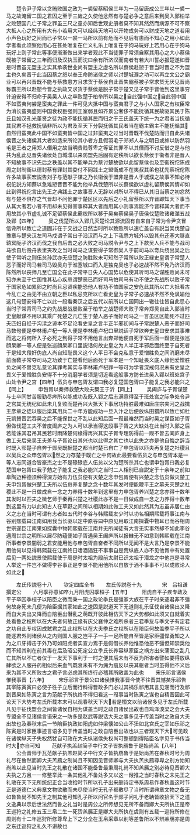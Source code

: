 <!-- { "loadSidebar": true } -->
　　楚令尹子常以贪贿败国之政为一裘留蔡昭侯三年为一马留唐成公三年以一裘一马之故淹留二国之君囚之至于三嵗之久使他忿然有与楚必争之意后来到吴入郢柏举之败楚国几亡子常之罪虽三尺之童亦知后世观史册者莫不知其然然而病源不可不察大抵人心之所用有大有小若用大可以经纬天地可以开物成务可以财成天地之道若用小声色玩好之间而已子常以一裘一马所以前有危而不见后有患而不知心之用小如此学者看此须察他用心在甚处唯复在仁义礼乐上唯复在于狗马玩好上若用心在于狗马玩好上则子常此等事便渐渐做出来学者观此不当徒罪子常须自察其用心之大小蔡侯既被子常留之三年而归及汉执玉而沈曰余有所济汉而南者有若大川誓必报楚遂如晋是时晋虽无盟主之实其承袭世业尚有盟主之虚名所以蔡侯赴愬于晋当时晋之不为盟主也久矣晋于此当因蔡之怒以奉王命防诸侯之师以讨楚城濮之功可以再立文公之霸业可以再兴晋既不能与蔡救患方且求货于蔡侯自此晋失霸蔡被子常求货无厌见晋尚称霸王所以赴愬今晋之执政又求货于蔡侯是脱子常于楚又见子常于晋他到这里事穷计迫安得不归命于吴吴人从之卒败楚于柏举所以吴之自此强中国之自此弱中国不如蛮夷何尝是蛮夷之罪此一件可见大抵中国与蛮夷君子之与小人国家之有权臣常为消长蛮夷盛则中国衰权臣强则王室弱且如齐景公奢侈不能抚循其民故驱其民于陈氏且如汉孔光董贤之徒为政不能抚循其民而归之于王氏盖天下统一为之君者当抚循其民君不拯救抚循非所以为君及至天下分裂抚循其民者当在霸主霸主不能抚循其自然归蛮夷此中国不如蛮夷皆中国之过非蛮夷之过当时晋既不伐楚防而归自此失诸侯晋之失诸侯其大者如适来所论其小者方且假羽毛于郑郑人与之明日或斾以防然羽毛是王者之用郑人僭用之故当明贵贱尊卑之等证其罪不以其僭而不讨反借之是与他共为乱此见晋失诸侯处自城濮以来防盟先后固有定秩所以欲长蔡侯于衞者非是晋人不知故事不识先后之秩盖以其不能举兵为蔡讨楚故欲以此留蔡侯也及至衞祝佗陈成周之封制衞以德封蔡有罪封其委付不同践土之盟衞成不在夷叔其弟也犹先蔡祝佗陈许多故事苌宏説告刘子与范献子谋之乃长衞侯于盟非是晋人于城濮之故事不知必待祝佗説方知蔡以急难愬晋晋不能为他举兵伐楚所以长蔡侯欲以虚礼留蔡侯其情却如此到得祝佗言出先王之典践土之故事晋人无辞以对所以不得已从其旧当蔡之初忿然有与楚不俱存之气晋却不问他罪于楚区区以先后之小礼留蔡所以弃晋即知天下事当从其大者若小者不用却未见得害事释其大者而用其小则事焉能济今晋释其大者而不用故其小节虚礼诚不足留蔡侯此霸权所以移于吴矣蔡侯吴子唐侯伐楚败诸雍澨五战及郢【四年】
　　吴之伐楚所以入郢几灭楚论其源流固有自来自子常为令尹贪冒信谗所以致亡之道固非在于交战之日然当时所以致败所以速亡盖自有説当吴伐楚自豫章与楚夹汉左司马戍谓子常曰子沿汉而与之上下我悉方城外以毁其舟还塞大隧直辕冥阨子济汉而伐之我自后击之必大败之司马説令尹与之上下款吴人兵不能与战司马欲自后毁舟表里夹攻之当时司马之谋要得子常御吴人于前司马以竒兵绕出吴之后使子常听之则伍贠孙武亦无应楚之防胜败未可知然子常所以败正縁史皇谓子常楚人恶子而好司马若司马毁吴舟于淮塞城口而入是独克吴也子必速战不然不免乃济汉而陈然所以丧师几至亡国全在此子常平日失人心国势以危使其听司马之谋胜败尚未可知亦未至于亡国惟其私心疾忌谓楚恶已而好司马怕司马有功不使之先战所以败子常于国家危如累卵之时尚且忌贤疾能恐他人有功不恤国家之安危此其所以亡大抵看古今乱亡之由无不由立朝之臣以私忌克所以亡看史皇为子常子必速战不然不免讽喻他这几句楚安得不亡以此一段看秦汉之后五代以前所以亡国同出一辙往往皆自此忌心当时子常背司马之约先战屡战屡败至于柏举之战楚师大败子常奔郑吴自此入郢当时史皇献谋不用以其乘广死楚之几亡生于楚人恶子而好司马之一言虽区区能死不过匹夫匹妇自经于沟渎之谅本不足论看史皇之言半正半邪初间与子常説楚人恶子而好司马数句便是李林甫卢杞一等人便是李林甫卢杞口里説话子常欲奔史皇曰安求其事难而逃之将何所入子必死之到得子常不用他言出奔郑他便自死于军后面一叚便是张巡顔杲卿一等人便是张巡顔杲卿口里説话何故史皇之为人半正半邪后面终至于自死者于是知大段奸伪底人尚自知耻畏义这个人平日不会克私意于爱憎胜负之间消磨未尽前面敎子常夺司马之功致于亡楚看他后面死于军本是一个知耻畏义底人缘他爱憎胜负之间不曽克私意论其罪考其实与李林甫卢杞罪一等可为学者深戒何况未有史皇之畏义于爱憎胜负安得不十分消磨学者须是切近看这般事方防长进吴入郢以班处宫子山处令尹之宫【四年】伍贠与申包胥友谓曰我必复楚国包胥曰子能复之我必能兴之【同上】
　　申包胥以秦师救楚大败夫槩王于沂【同上】
　　吴阖庐与子胥谋楚与士卒同甘苦服勤尽瘁所以能成功及既入郢之后志满意得至于班处宫之际争处令尹之宫其无统纪如此未几复败而楚再兴大抵天下事居功持胜最难如唐庄宗夹河之战擒王彦章之徒以服后梁其用兵二十年方能成功一旦入汴之后便放纵田猎所以致亡如杜元凯賛晋武吞吴之后不能保世之不乱以此知后面一叚最难然而当时吴之谋臣如子胥但做伐楚工夫不曽度阖庐之为人可以承当得这段事子胥之大缺处在此当时入郢之后若能诛其君吊其民若时雨降楚何缘得再兴其实子胥专理防得前一叚不曽去阖庐身上做工夫后来吴王夫差与子胥论曰其兴也以此得之其亡也以此失之亦是他自悔之辞当时既入郢楚子自奔于郧吴既据楚之都当时楚已自亡了申包胥以匹夫再复楚之社稷且以吴兵之众申包胥以然之力存楚于既亡之中何故此最要看伍贠之与申包胥本是一等人志同道合皆豪杰之士不是碌碌底人伍贠以父为楚所杀其亡也谓申包胥曰我必复楚国申包胥曰我子勉之子能复之我必能兴之当时二人相别已自説定于十余年之前如臯陶迈种德须种得深方始有力伍贠便有灭楚之念申包胥便有兴楚之念伍贠做灭楚工夫申包胥做兴楚工夫所以伍贠养复楚之念十数年其发时便能鞭平王之墓夫灭楚之社稷此不是一日做成自一念之力养得十数年到这里有力申包胥养兴楚之念亦得十数年其发时以匹夫之微乞师于秦再兴楚之社稷此亦不是一日做成自一念之力养得十数年到这里有力以此知古人在草野之间所以相期如此做工夫又如此然其为志虽非居仁由义之志在当时可谓有志者如五代时李谷与韩熙载友少时以功名相期熙载将事江南与谷别熙载曰江南如用我当长驱以定中原谷曰中原见用取江南探囊中物耳已而谷相周世宗遂臣江南果如探囊中物韩熙载在江南并无所闻徒有大言无实事然却不如此李谷遇周世宗之明所以展尽防蕴便如子胥遇吴王阖庐所以报雠无不如意到韩熙载在江南所事者李景闇弱之君安能用他与申包胥自奋者不同所以无闻不是大言乃是李景不能用他何以见得韩熙载在江南终日嗜酒猖狂不事事自是荒纵底人亦不见他胷中有处置后见一两处説景使熙载使于周是时太祖为殿前太尉已识太祖于潜龙之中他岂是寻常人举这一件岂不做得李谷事正是李景不能用他所以自放于酒不事事不可以成败论人如此之



　　左氏传説卷十八
　　钦定四库全书
　　左氏传説卷十九　　　　宋　吕祖谦　撰定公
　　六月季孙意如卒九月阳虎囚季桓子【五年】
　　阳虎自平子疾专政及平子卒囚季桓子以陪臣之微而秉一国之政论季氏是彊家大族在平子时亲逐君非不彊何故身死未几便为陪臣据其家如此之速固是説道天下无道则礼乐征伐自诸侯出又降而自大夫出又降而自陪臣出僭乱之萌既开彼此相仿天下之大势都如此须又自就着实处看鲁之权所以在大夫者何故正缘有庆父襄仲之难所杀者三君季友与季文子有定君之功自此专权因成弑君之乱此权所以在大夫季氏之权所以在陪臣何故盖季平子所以能逐君外则诸侯从之内则国人服之岂平子一手一足所能自至皆是家臣彊悍勇知之人为之爪牙搏击于外乃可如阳虎者实宣力焉于是假借长养他惟恐他恶不彊但知崇奨他而不知其利在前其毒在后及昭公死定公立季氏长养容纵家臣之祸方出来蒲囿之乱几亡其所以不亡者仅于一发天下事利于一时之便其后未有不反为所害者譬如要得放纵肆欲之人服丹药相似后来血气既衰未有不为痈为疽反以丧其躯者当时虽得他不义后来为其不义所败古之君子言必虑其所终行必稽其所敝盖为此也
　　宋乐祁言诸侯惟我事晋【六年】
　　宋乐祁言于景公曰诸侯惟我事晋今使不往晋其憾矣乐祁告其宰陈寅寅曰必使子徃子立后而行料得晋政多门必过其祸乐祁用其言见溷而行及祁到晋果如陈寅之言为范献子所执终不得归看这一叚事当时陈寅之谋也自精宻因此可论天下大势考左氏所载本末可以观春秋天下大若是桓文以前诸侯多见于左氏所载凡见于征伐盟会之间皆诸侯自相为谋盖当时之政自诸侯出故也自鸡泽溴梁之会大夫专盟全不见诸侯言语宋之一防多是赵武等説话大夫之事多见于传盖当时之政自大夫出故也及春秋末后一节陪臣执政如阳虎如仲梁懐如公山不狃如北宫氏之宰如乐祁之陈寅是时家臣事迹言语多见于传盖当时之政自陪臣出故也以三者观天下大可见政在诸侯纵天子失权然犹自可政在大夫纵诸侯失权尚可整顿到得陪臣名字见于书传当时大亦自可知
　　范献子执羔赵简子中行文子皆执鴈鲁于是始尚羔【八年】
　　公会晋师于瓦范献子执羔赵简子中行文子皆执鴈鲁于是始尚羔在春秋时号为周礼尽在鲁然而卿大夫羔鴈之制尚且不知因见晋师卿与大夫执羔执鴈尊卑之别方始知尚羔以此见当时先王之礼散在诸国不能备鲁最秉周礼尚不知羔鴈之别必待见晋卿大夫执之方且一一修整举此一条其他礼不备处多又以这一叚推之当时春秋之末先王之礼散在天下无所统纪正合当收拾时节所以孔子出来删诗定书系周易作春秋盖这时节正是道德仁义典章文物欲散而未尽使当时无孔子都散尽了当时所谓典章文物之备无如鲁鲁尚不知先王之制其他可知孔子所以问官名于郯子问礼于老聃皆收拾天下之遗文逸典以示后世法然而鲁之礼当时是周公之所传想见无所不备而卿大夫所执正是帝王巡狩之礼修五玉三帛二生一死贽羔鴈正是卿大夫所执在虞则有五载一巡狩所修在周则有十二年巡狩所修尊卑上下之分全在玉帛采章以别等差鲁所以不辨羔鴈亦是周之东迁巡狩之礼久不讲故也
